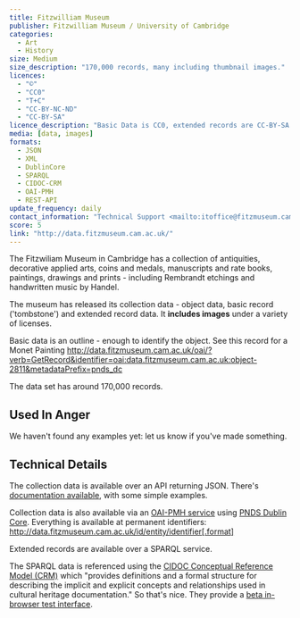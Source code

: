 ```yaml
---
title: Fitzwilliam Museum
publisher: Fitzwilliam Museum / University of Cambridge
categories: 
  - Art
  - History
size: Medium
size_description: "170,000 records, many including thumbnail images." 
licences: 
  - "©"
  - "CC0"
  - "T+C"
  - "CC-BY-NC-ND"
  - "CC-BY-SA"
licence_description: "Basic Data is CC0, extended records are CC-BY-SA. Low-res or PD images are under CC license, high res or in copyright are case-by-case clearable through the museum. Some images are under a retired No Derivatives CC license version: so, no collages, remixes or fiddling around with them!"
media: [data, images]
formats: 
  - JSON
  - XML
  - DublinCore
  - SPARQL
  - CIDOC-CRM
  - OAI-PMH
  - REST-API
update_frequency: daily
contact_information: "Technical Support <mailto:itoffice@fitzmuseum.cam.ac.uk> Collections Enquiries <mailto:documentation@fitzmuseum.cam.ac.uk>"
score: 5
link: "http://data.fitzmuseum.cam.ac.uk/"
---
```


The Fitzwiliam Museum in Cambridge has a collection of antiquities, decorative applied arts, coins and medals, manuscripts and rate books, paintings, drawings and prints - including Rembrandt etchings and handwritten music by Handel. 

The museum has released its collection data - object data, basic record ('tombstone') and extended record data. It **includes images** under a variety of licenses.

Basic data is an outline - enough to identify the object. See this record for a Monet Painting
<http://data.fitzmuseum.cam.ac.uk/oai/?verb=GetRecord&identifier=oai:data.fitzmuseum.cam.ac.uk:object-2811&metadataPrefix=pnds_dc>


The data set has around 170,000 records.

## Used In Anger

We haven't found any examples yet: let us know if you've made something.

## Technical Details

The collection data is available over an API returning JSON. There's [documentation available](http://data.fitzmuseum.cam.ac.uk/api/docs.php), with some simple examples.


Collection data is also available via an [OAI-PMH service](http://www.openarchives.org/pmh/) using [PNDS Dublin Core](http://www.ukoln.ac.uk/metadata/pns/pndsdcxml/). 
Everything is available at permanent identifiers:
http://data.fitzmuseum.cam.ac.uk/id/entity/identifier[.format]

Extended records are available over a SPARQL service.

The SPARQL data is referenced using the [CIDOC Conceptual Reference Model (CRM)](http://www.cidoc-crm.org/index.html) which "provides definitions and a formal structure for describing the implicit and explicit concepts and relationships used in cultural heritage documentation." So that's nice. They provide a [beta in-browser test interface](http://data.fitzmuseum.cam.ac.uk/beta/sparqlhtml/).
